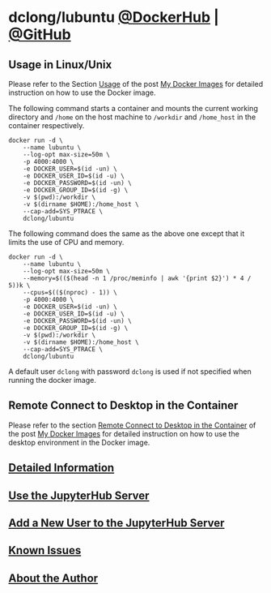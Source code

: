 # dclong/lubuntu [@DockerHub](https://hub.docker.com/r/dclong/lubuntu/) | [@GitHub](https://github.com/dclong/docker-lubuntu)

## Usage in Linux/Unix

Please refer to the Section
[Usage](http://www.legendu.net/en/blog/my-docker-images/#usage)
of the post [My Docker Images](http://www.legendu.net/en/blog/my-docker-images/) 
for detailed instruction on how to use the Docker image.

The following command starts a container 
and mounts the current working directory and `/home` on the host machine 
to `/workdir` and `/home_host` in the container respectively.
```
docker run -d \
    --name lubuntu \
    --log-opt max-size=50m \
    -p 4000:4000 \
    -e DOCKER_USER=$(id -un) \
    -e DOCKER_USER_ID=$(id -u) \
    -e DOCKER_PASSWORD=$(id -un) \
    -e DOCKER_GROUP_ID=$(id -g) \
    -v $(pwd):/workdir \
    -v $(dirname $HOME):/home_host \
    --cap-add=SYS_PTRACE \
    dclong/lubuntu
```
The following command does the same as the above one 
except that it limits the use of CPU and memory.
```
docker run -d \
    --name lubuntu \
    --log-opt max-size=50m \
    --memory=$(($(head -n 1 /proc/meminfo | awk '{print $2}') * 4 / 5))k \
    --cpus=$(($(nproc) - 1)) \
    -p 4000:4000 \
    -e DOCKER_USER=$(id -un) \
    -e DOCKER_USER_ID=$(id -u) \
    -e DOCKER_PASSWORD=$(id -un) \
    -e DOCKER_GROUP_ID=$(id -g) \
    -v $(pwd):/workdir \
    -v $(dirname $HOME):/home_host \
    --cap-add=SYS_PTRACE \
    dclong/lubuntu
```
A default user `dclong` with password `dclong` is used if not specified when running the docker image.

## Remote Connect to Desktop in the Container

Please refer to the section 
[Remote Connect to Desktop in the Container](http://www.legendu.net/en/blog/my-docker-images/#remote-connect-to-desktop-in-the-container)
of the post [My Docker Images](http://www.legendu.net/en/blog/my-docker-images/) 
for detailed instruction on how to use the desktop environment in the Docker image.

## [Detailed Information](http://www.legendu.net/en/blog/my-docker-images/#list-of-images-and-detailed-information) 

## [Use the JupyterHub Server](http://www.legendu.net/en/blog/my-docker-images/#use-the-jupyterhub-server)

## [Add a New User to the JupyterHub Server](http://www.legendu.net/en/blog/my-docker-images/#add-a-new-user-to-the-jupyterhub-server)

## [Known Issues](http://www.legendu.net/en/blog/my-docker-images/#known-issues)

## [About the Author](http://www.legendu.net/pages/about)
